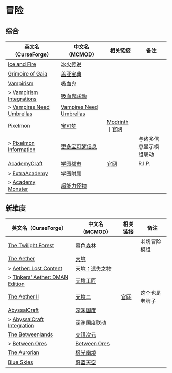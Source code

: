 # 冒险

## 综合

| 英文名（CurseForge）                                                                              | 中文名（MCMOD）                                                 | 相关链接                                                                    | 备注                   |
| ------------------------------------------------------------------------------------------------- | --------------------------------------------------------------- | --------------------------------------------------------------------------- | ---------------------- |
| [Ice and Fire](https://www.curseforge.com/minecraft/mc-mods/ice-and-fire-dragons)                 | [冰火传说](https://www.mcmod.cn/class/770.html)                 |                                                                             |                        |
| [Grimoire of Gaia](https://www.curseforge.com/minecraft/mc-mods/grimoire-of-gaia)                 | [盖亚宝典](https://www.mcmod.cn/class/399.html)                 |                                                                             |                        |
| [Vampirism](https://www.curseforge.com/minecraft/mc-mods/vampirism-become-a-vampire)              | [吸血鬼](https://www.mcmod.cn/class/930.html)                   |                                                                             |                        |
| > [Vampirism Integrations](https://www.curseforge.com/minecraft/mc-mods/vampirism-integrations)   | [吸血鬼联动](https://www.mcmod.cn/class/2439.html)              |                                                                             |                        |
| > [Vampires Need Umbrellas](https://www.curseforge.com/minecraft/mc-mods/vampires-need-umbrellas) | [Vampires Need Umbrellas](https://www.mcmod.cn/class/2405.html) |                                                                             |                        |
| [Pixelmon](https://www.curseforge.com/minecraft/mc-mods/pixelmon)                                 | [宝可梦](https://www.mcmod.cn/class/1190.html)                  | [Modrinth](https://modrinth.com/mod/pixelmon)丨[官网](https://reforged.gg/) |                        |
| > [Pixelmon Information](https://www.curseforge.com/minecraft/mc-mods/pixelmon-information)       | [更多宝可梦信息](https://www.mcmod.cn/class/4251.html)          |                                                                             | 与诸多信息显示模组联动 |
| [AcademyCraft](https://www.curseforge.com/minecraft/mc-mods/academycraft)                         | [学园都市](https://www.mcmod.cn/class/402.html)                 | [官网](https://ac.li-dev.cn/)                                               | R.I.P.                 |
| > [ExtraAcademy](https://www.curseforge.com/minecraft/mc-mods/extraacademy)                       | [学园附属](https://www.mcmod.cn/class/2531.html)                |                                                                             |                        |
| > [Academy Monster](https://www.curseforge.com/minecraft/mc-mods/academy-monster)                 | [超能力怪物](https://www.mcmod.cn/class/567.html)               |                                                                             |                        |

## 新维度

| 英文名（CurseForge）                                                                                        | 中文名（MCMOD）                                        | 相关链接                         | 备注           |
| ----------------------------------------------------------------------------------------------------------- | ------------------------------------------------------ | -------------------------------- | -------------- |
| [The Twilight Forest](https://www.curseforge.com/minecraft/mc-mods/the-twilight-forest)                     | [暮色森林](https://www.mcmod.cn/class/61.html)         |                                  | 老牌冒险模组   |
| [The Aether](https://www.curseforge.com/minecraft/mc-mods/the-aether)                                       | [天境](https://www.mcmod.cn/class/94.html)             |                                  |                |
| > [Aether: Lost Content](https://www.curseforge.com/minecraft/mc-mods/aether-lost-content)                  | [天境：遗失之物](https://www.mcmod.cn/class/2481.html) |                                  |                |
| > [Tinkers' Aether: DMAN Edition](https://www.curseforge.com/minecraft/mc-mods/tinkers-aether-dman-edition) | [天境工匠](https://www.mcmod.cn/class/2160.html)       |                                  |                |
| [The Aether II](https://www.curseforge.com/minecraft/mc-mods/the-aether-ii)                                 | [天境二](https://www.mcmod.cn/class/1137.html)         | [官网](https://gildedgames.com/) | 这个也是老牌子 |
| [AbyssalCraft](https://www.curseforge.com/minecraft/mc-mods/abyssalcraft)                                   | [深渊国度](https://www.mcmod.cn/class/508.html)        |                                  |                |
| > [AbyssalCraft Integration](https://www.curseforge.com/minecraft/mc-mods/abyssalcraft-integration)         | [深渊国度联动](https://www.mcmod.cn/class/1372.html)   |                                  |                |
| [The Betweenlands](https://www.curseforge.com/minecraft/mc-mods/angry-pixel-the-betweenlands-mod)           | [交错次元](https://www.mcmod.cn/class/499.html)        |                                  |                |
| > [Between Ores](https://www.curseforge.com/minecraft/mc-mods/between-ores)                                 | [Between Ores](https://www.mcmod.cn/class/4540.html)   |                                  |                |
| [The Aurorian](https://www.curseforge.com/minecraft/mc-mods/the-aurorian)                                   | [极光幽境](https://www.mcmod.cn/class/2383.html)       |                                  |                |
| [Blue Skies](https://www.curseforge.com/minecraft/mc-mods/blue-skies)                                       | [蔚蓝天空](https://www.mcmod.cn/class/1563.html)       |                                  |                |

